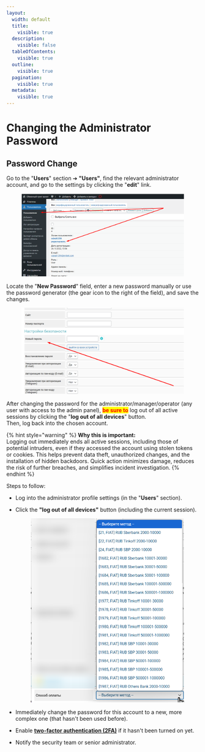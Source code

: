 ```yaml
---
layout:
  width: default
  title:
    visible: true
  description:
    visible: false
  tableOfContents:
    visible: true
  outline:
    visible: true
  pagination:
    visible: true
  metadata:
    visible: true
---
```


# Changing the Administrator Password

## Password Change

Go to the "**Users**" section ➔ **"Users"**, find the relevant administrator account, and go to the settings by clicking the "**edit**" link.

<figure><img src="../../../.gitbook/assets/Screenshot_25 (1).png" alt=""><figcaption></figcaption></figure>

Locate the "**New Password**" field, enter a new password manually or use the password generator (the gear icon to the right of the field), and save the changes.

<figure><img src="../../../.gitbook/assets/Screenshot_26 (1).png" alt=""><figcaption></figcaption></figure>

After changing the password for the administrator/manager/operator (any user with access to the admin panel), <mark style="color:red;">**be sure to**</mark> log out of all active sessions by clicking the "**log out of all devices**" button.\
Then, log back into the chosen account.

{% hint style="warning" %}
**Why this is important:**\
Logging out immediately ends all active sessions, including those of potential intruders, even if they accessed the account using stolen tokens or cookies. This helps prevent data theft, unauthorized changes, and the installation of hidden backdoors. Quick action minimizes damage, reduces the risk of further breaches, and simplifies incident investigation.
{% endhint %}

Steps to follow:

* Log into the administrator profile settings (in the "**Users**" section).
* Click the **"log out of all devices"** button (including the current session).

    <figure><img src="../../../.gitbook/assets/image (2198).png" alt="" width="430"><figcaption></figcaption></figure>
* Immediately change the password for this account to a new, more complex one (that hasn't been used before).
* Enable [**two-factor authentication (2FA)**](https://premium.gitbook.io/main/osnovnye-nastroiki/nastroiki/administratory-i-polzovateli/dvukhfaktornaya-avtorizaciya-2fa-v-paneli-upravleniya-saitom) if it hasn't been turned on yet.
* Notify the security team or senior administrator.